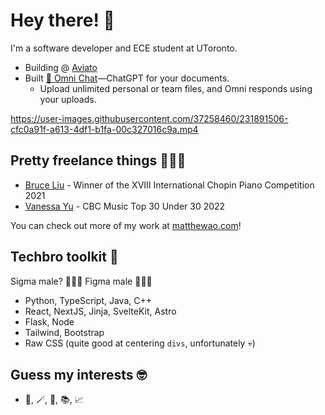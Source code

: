 # Hey there! 👋
I'm a software developer and ECE student at UToronto.

- Building @ [Aviato](https://aviato.co)
- Built [💬 Omni Chat](https://omnilabs.ai/chat)—ChatGPT for your documents. 
  - Upload unlimited personal or team files, and Omni responds using your uploads.


https://user-images.githubusercontent.com/37258460/231891506-cfc0a91f-a613-4df1-b1fa-00c327016c9a.mp4

## Pretty freelance things 🧑🏻‍💻

- [Bruce Liu](https://bruceliu.matthewao.com) - Winner of the XVIII International
Chopin Piano Competition 2021 
- [Vanessa Yu](https://vanessayu.com) - CBC Music Top 30 Under 30 2022

You can check out more of my work at [matthewao.com](https://matthewao.com)!

## Techbro toolkit 💼

Sigma male? 🙅🏻‍♂️ Figma male 🙋🏻‍♂️ 

- Python, TypeScript, Java, C++
- React, NextJS, Jinja, SvelteKit, Astro
- Flask, Node
- Tailwind, Bootstrap
- Raw CSS (quite good at centering `divs`, unfortunately 💀)

## Guess my interests 🤓

- 🎹, 🪄, 🤸, 📚, 📈 

